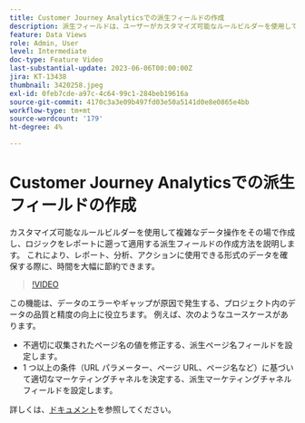 ```yaml
---
title: Customer Journey Analyticsでの派生フィールドの作成
description: 派生フィールドは、ユーザーがカスタマイズ可能なルールビルダーを使用して複雑なデータ操作をその場で作成し、ロジックをレポートに遡及的に適用できる強力な機能で、データがレポート、分析、アクションで使用可能な形式になっていることを確認することで大幅な時間を節約できます。
feature: Data Views
role: Admin, User
level: Intermediate
doc-type: Feature Video
last-substantial-update: 2023-06-06T00:00:00Z
jira: KT-13438
thumbnail: 3420258.jpeg
exl-id: 0feb7cde-a97c-4c64-99c1-284beb19616a
source-git-commit: 4170c3a3e09b497fd03e50a5141d0e8e0865e4bb
workflow-type: tm+mt
source-wordcount: '179'
ht-degree: 4%

---
```


# Customer Journey Analyticsでの派生フィールドの作成

カスタマイズ可能なルールビルダーを使用して複雑なデータ操作をその場で作成し、ロジックをレポートに遡って適用する派生フィールドの作成方法を説明します。 これにより、レポート、分析、アクションに使用できる形式のデータを確保する際に、時間を大幅に節約できます。

>[!VIDEO](https://video.tv.adobe.com/v/3450902/?captions=jpn&learn=on)

この機能は、データのエラーやギャップが原因で発生する、プロジェクト内のデータの品質と精度の向上に役立ちます。
例えば、次のようなユースケースがあります。

* 不適切に収集されたページ名の値を修正する、派生ページ名フィールドを設定します。
* 1 つ以上の条件（URL パラメーター、ページ URL、ページ名など）に基づいて適切なマーケティングチャネルを決定する、派生マーケティングチャネルフィールドを設定します。

詳しくは、[ドキュメント](https://experienceleague.adobe.com/docs/analytics-platform/using/cja-dataviews/derived-fields.html?lang=ja)を参照してください。
